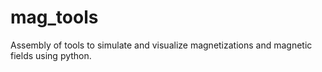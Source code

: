 # mag_tools
Assembly of tools to simulate and visualize magnetizations and magnetic fields using python.
